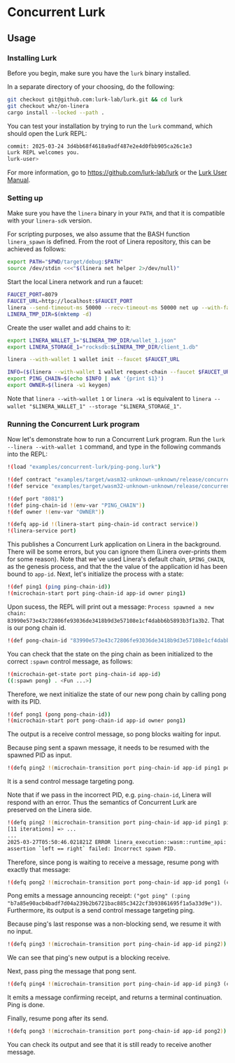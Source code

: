 # Concurrent Lurk

## Usage

### Installing Lurk

Before you begin, make sure you have the `lurk` binary installed.

In a separate directory of your choosing, do the following:

```bash
git checkout git@github.com:lurk-lab/lurk.git && cd lurk
git checkout whz/on-linera
cargo install --locked --path .
```

You can test your installation by trying to run the `lurk` command, which should open the Lurk REPL:

```bash
commit: 2025-03-24 3d4bb68f4618a9adf487e2e4d0fbb905ca26c1e3
Lurk REPL welcomes you.
lurk-user> 
```

For more information, go to https://github.com/lurk-lab/lurk or the [Lurk User Manual](https://docs.argument.xyz/).

### Setting up

Make sure you have the `linera` binary in your `PATH`, and that it is compatible with your
`linera-sdk` version.

For scripting purposes, we also assume that the BASH function `linera_spawn` is defined.
From the root of Linera repository, this can be achieved as follows:

```bash
export PATH="$PWD/target/debug:$PATH"
source /dev/stdin <<<"$(linera net helper 2>/dev/null)"
```

Start the local Linera network and run a faucet:

```bash
FAUCET_PORT=8079
FAUCET_URL=http://localhost:$FAUCET_PORT
linera --send-timeout-ms 50000 --recv-timeout-ms 50000 net up --with-faucet --faucet-port $FAUCET_PORT &
LINERA_TMP_DIR=$(mktemp -d)
```

Create the user wallet and add chains to it:

```bash
export LINERA_WALLET_1="$LINERA_TMP_DIR/wallet_1.json"
export LINERA_STORAGE_1="rocksdb:$LINERA_TMP_DIR/client_1.db"

linera --with-wallet 1 wallet init --faucet $FAUCET_URL

INFO=($(linera --with-wallet 1 wallet request-chain --faucet $FAUCET_URL))
export PING_CHAIN=$(echo $INFO | awk '{print $1}')
export OWNER=$(linera -w1 keygen)
```

Note that `linera --with-wallet 1` or `linera -w1` is equivalent to `linera --wallet
"$LINERA_WALLET_1" --storage "$LINERA_STORAGE_1"`.

### Running the Concurrent Lurk program

Now let's demonstrate how to run a Concurrent Lurk program. 
Run the `lurk --linera --with-wallet 1` command, and type in the following commands into the REPL:

```bash
!(load "examples/concurrent-lurk/ping-pong.lurk")

!(def contract "examples/target/wasm32-unknown-unknown/release/concurrent_lurk_contract.wasm")
!(def service "examples/target/wasm32-unknown-unknown/release/concurrent_lurk_service.wasm")

!(def port "8081")
!(def ping-chain-id !(env-var "PING_CHAIN"))
!(def owner !(env-var "OWNER"))

!(defq app-id !(linera-start ping-chain-id contract service))
!(linera-service port)
```

This publishes a Concurrent Lurk application on Linera in the background. There will be some errors, but you can ignore them (Linera over-prints them for some reason).
Note that we've used Linera's default chain, `$PING_CHAIN`, as the genesis process, and that the the value of the application id has been bound to `app-id`.
Next, let's initialize the process with a state:

```bash
!(def ping1 (ping ping-chain-id))
!(microchain-start port ping-chain-id app-id owner ping1)
```

Upon sucess, the REPL will print out a message: `Process spawned a new chain: 83990e573e43c72806fe93036de3418b9d3e57108e1cf4dabb6b5893b3f1a3b2`. That is our pong chain id.
```bash
!(def pong-chain-id "83990e573e43c72806fe93036de3418b9d3e57108e1cf4dabb6b5893b3f1a3b2")
```

You can check that the state on the ping chain as been initialized to the correct `:spawn` control message, as follows:
```bash
!(microchain-get-state port ping-chain-id app-id)
((:spawn pong) . <Fun ...>)
```

Therefore, we next initialize the state of our new pong chain by calling pong with its PID.

```bash
!(def pong1 (pong pong-chain-id))
!(microchain-start port pong-chain-id app-id owner pong1)
```

The output is a receive control message, so pong blocks waiting for input.

Because ping sent a spawn message, it needs to be resumed with the spawned PID as input.

```bash
!(defq ping2 !(microchain-transition port ping-chain-id app-id ping1 pong-chain-id))
```

It is a send control message targeting pong.

Note that if we pass in the incorrect PID, e.g. `ping-chain-id`, Linera will respond with an error. 
Thus the semantics of Concurrent Lurk are preserved on the Linera side.
```bash
!(defq ping2 !(microchain-transition port ping-chain-id app-id ping1 ping-chain-id))
[11 iterations] => ...
...
2025-03-27T05:50:46.021821Z ERROR linera_execution::wasm::runtime_api: panicked at concurrent-lurk/src/contract.rs:111:17:
assertion `left == right` failed: Incorrect spawn PID.
```

Therefore, since pong is waiting to receive a message, resume pong with exactly that message:

```bash
!(defq pong2 !(microchain-transition port pong-chain-id app-id pong1 (car (cdr (cdr (car ping2))))))
```

Pong emits a message announcing receipt: `("got ping" (:ping "b7a85e90acb4badf7d04a239b2b6721bac885c3422cf3b93861695f1a5a33d9e"))`.
Furthermore, its output is a send control message targeting ping.

Because ping's last response was a non-blocking send, we resume it with no input.

```bash
!(defq ping3 !(microchain-transition port ping-chain-id app-id ping2))
```

We can see that ping's new output is a blocking receive.

Next, pass ping the message that pong sent.

```bash
!(defq ping4 !(microchain-transition port ping-chain-id app-id ping3 (car (cdr (cdr (car pong2))))))
```

It emits a message confirming receipt, and returns a terminal continuation. Ping is done.

Finally, resume pong after its send.

```bash
!(defq pong3 !(microchain-transition port pong-chain-id app-id pong2))
```

You can check its output and see that it is still ready to receive another message.